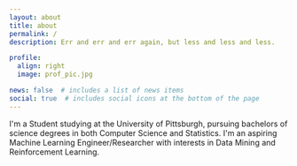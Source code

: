 ```yaml
---
layout: about
title: about
permalink: /
description: Err and err and err again, but less and less and less.

profile:
  align: right
  image: prof_pic.jpg

news: false  # includes a list of news items
social: true  # includes social icons at the bottom of the page
---
```


I'm a Student studying at the University of Pittsburgh, pursuing bachelors of science degrees in both Computer Science and Statistics. I'm an aspiring Machine Learning Engineer/Researcher with interests in Data Mining and Reinforcement Learning.

